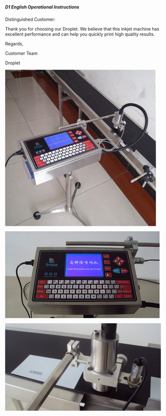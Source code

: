 ##### D1 English Operational Instructions

Distinguished Customer:

Thank you for choosing our Droplet. We believe that this inkjet machine has excellent performance and can help you quickly print high quality results.

Regards, 

Customer Team

Droplet


![](/assets/Image_001.jpg)


![](/assets/5.jpg)


![](/assets/4.jpg)













